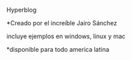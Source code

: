 Hyperblog

*Creado por el increíble Jairo Sánchez

incluye ejemplos en windows, linux y mac

*disponible para todo america latina